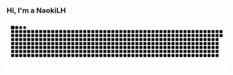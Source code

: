 ### Hi, I'm a NaokiLH 

![](https://raw.githubusercontent.com/NaokiLH/NaokiLH/main/assets/github-contribution-grid-snake.svg)
